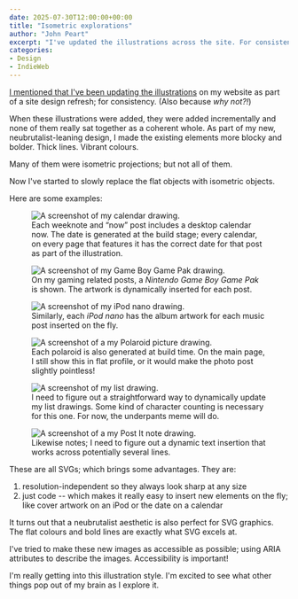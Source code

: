 ```yaml
---
date: 2025-07-30T12:00:00+00:00
title: "Isometric explorations"
author: "John Peart"
excerpt: "I've updated the illustrations across the site. For consistency. But also because why not?!"
categories:
- Design
- IndieWeb
---
```


[I mentioned that I've been updating the illustrations](/2025/07/14/design-refresh/) on my website as part of a site design refresh; for consistency. (Also because *why not?!*)

When these illustrations were added, they were added incrementally and none of them really sat together as a coherent whole. As part of my new, neubrutalist-leaning design, I made the existing elements more blocky and bolder. Thick lines. Vibrant colours. 

Many of them were isometric projections; but not all of them. 

Now I've started to slowly replace the flat objects with isometric objects.

Here are some examples:


<figure>
    <img src="/assets/images/posts/2025-07-30-calendar.png" alt="A screenshot of my calendar drawing.">
	<figcaption>
		Each weeknote and “now” post includes a desktop calendar now. The date is generated at the build stage; every calendar, on every page that features it has the correct date for that post as part of the illustration.
	</figcaption>
</figure>

<figure>
    <img src="/assets/images/posts/2025-07-30-gamepak.png" alt="A screenshot of my Game Boy Game Pak drawing.">
	<figcaption>
		On my gaming related posts, a <em>Nintendo Game Boy Game Pak</em> is shown. The artwork is dynamically inserted for each post.
	</figcaption>
</figure>

<figure>
    <img src="/assets/images/posts/2025-07-30-ipod-nano.png" alt="A screenshot of my iPod nano drawing.">
	<figcaption>
		Similarly, each <em>iPod nano</em> has the album artwork for each music post inserted on the fly.
	</figcaption>
</figure>

<figure>
    <img src="/assets/images/posts/2025-07-30-polaroid.png" alt="A screenshot of a my Polaroid picture drawing.">
	<figcaption>
		Each polaroid is also generated at build time. On the main page, I still show this in flat profile, or it would make the photo post slightly pointless!
	</figcaption>
</figure>

<figure>
    <img src="/assets/images/posts/2025-07-30-list.png" alt="A screenshot of my list drawing.">
	<figcaption>
		I need to figure out a straightforward way to dynamically update my list drawings. Some kind of character counting is necessary for this one. For now, the underpants meme will do.
	</figcaption>
</figure>

<figure>
    <img src="/assets/images/posts/2025-07-30-post-it-note.png" alt="A screenshot of a my Post It note drawing.">
	<figcaption>
		Likewise notes; I need to figure out a dynamic text insertion that works across potentially several lines.
	</figcaption>
</figure>

These are all SVGs; which brings some advantages. They are:

1. resolution-independent so they always look sharp at any size
2. just code -- which makes it really easy to insert new elements on the fly; like cover artwork on an iPod or the date on a calendar

It turns out that a neubrutalist aesthetic is also perfect for SVG graphics. The flat colours and bold lines are exactly what SVG excels at.

I've tried to make these new images as accessible as possible; using ARIA attributes to describe the images. Accessibility is important!

I'm really getting into this illustration style. I'm excited to see what other things pop out of my brain as I explore it.